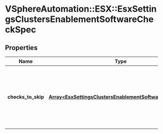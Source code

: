 # VSphereAutomation::ESX::EsxSettingsClustersEnablementSoftwareCheckSpec

## Properties
Name | Type | Description | Notes
------------ | ------------- | ------------- | -------------
**checks_to_skip** | [**Array&lt;EsxSettingsClustersEnablementSoftwareCheckType&gt;**](EsxSettingsClustersEnablementSoftwareCheckType.md) | Specifies the checks that should be skipped. If the {@term set} is empty, all checks will be performed. | 


